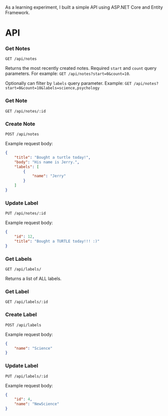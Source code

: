 As a learning experiment, I built a simple API using ASP.NET Core and Entity Framework.

# API
### Get Notes
`GET /api/notes`

Returns the most recently created notes.
Required `start` and `count` query parameters. For example: `GET /api/notes?start=0&count=10`.

Optionally can filter by `labels` query parameter. Example: `GET /api/notes?start=0&count=10&labels=science,psychology`

### Get Note
`GET /api/notes/:id`

### Create Note
`POST /api/notes`

Example request body:
```JSON
{
	"title": "Bought a turtle today!", 
	"body": "His name is Jerry.", 
	"labels": [
		{
			"name": "Jerry"
		}
	]
}
```

### Update Label
`PUT /api/notes/:id`

Example request body:
```JSON
{
	"id": 12, 
	"title": "Bought a TURTLE today!!! :)"
}
```

### Get Labels
`GET /api/labels/`

Returns a list of ALL labels.

### Get Label
`GET /api/labels/:id`

### Create Label
`POST /api/labels`

Example request body:
```JSON
{
	"name": "Science"
}
```

### Update Label
`PUT /api/labels/:id`

Example request body:
```JSON
{
	"id": 4, 
	"name": "NewScience"
}
```